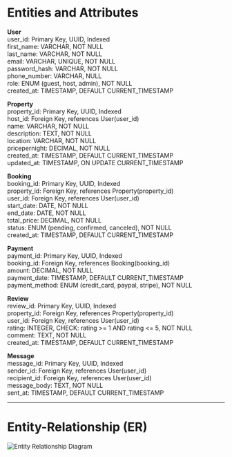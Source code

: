 # Entities and Attributes
**User**  
  user_id: Primary Key, UUID, Indexed  
  first_name: VARCHAR, NOT NULL  
  last_name: VARCHAR, NOT NULL  
  email: VARCHAR, UNIQUE, NOT NULL  
  password_hash: VARCHAR, NOT NULL  
  phone_number: VARCHAR, NULL  
  role: ENUM (guest, host, admin), NOT NULL  
  created_at: TIMESTAMP, DEFAULT CURRENT_TIMESTAMP  
  
**Property**  
  property_id: Primary Key, UUID, Indexed  
  host_id: Foreign Key, references User(user_id)  
  name: VARCHAR, NOT NULL  
  description: TEXT, NOT NULL  
  location: VARCHAR, NOT NULL  
  pricepernight: DECIMAL, NOT NULL  
  created_at: TIMESTAMP, DEFAULT CURRENT_TIMESTAMP  
  updated_at: TIMESTAMP, ON UPDATE CURRENT_TIMESTAMP  

**Booking**  
  booking_id: Primary Key, UUID, Indexed  
  property_id: Foreign Key, references Property(property_id)  
  user_id: Foreign Key, references User(user_id)  
  start_date: DATE, NOT NULL  
  end_date: DATE, NOT NULL  
  total_price: DECIMAL, NOT NULL  
  status: ENUM (pending, confirmed, canceled), NOT NULL  
  created_at: TIMESTAMP, DEFAULT CURRENT_TIMESTAMP  
  
**Payment**  
  payment_id: Primary Key, UUID, Indexed  
  booking_id: Foreign Key, references Booking(booking_id)  
  amount: DECIMAL, NOT NULL  
  payment_date: TIMESTAMP, DEFAULT CURRENT_TIMESTAMP  
  payment_method: ENUM (credit_card, paypal, stripe), NOT NULL  

**Review**  
  review_id: Primary Key, UUID, Indexed  
  property_id: Foreign Key, references Property(property_id)  
  user_id: Foreign Key, references User(user_id)  
  rating: INTEGER, CHECK: rating >= 1 AND rating <= 5, NOT NULL  
  comment: TEXT, NOT NULL  
  created_at: TIMESTAMP, DEFAULT CURRENT_TIMESTAMP  

**Message**  
  message_id: Primary Key, UUID, Indexed  
  sender_id: Foreign Key, references User(user_id)  
  recipient_id: Foreign Key, references User(user_id)  
  message_body: TEXT, NOT NULL  
  sent_at: TIMESTAMP, DEFAULT CURRENT_TIMESTAMP  

---

#  Entity-Relationship (ER)

![Entity Relationship Diagram](https://drive.google.com/file/d/1dtUGUCtINDQYBYLlK0tpUPs31VGULfTj/view?usp=sharing)
